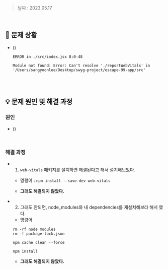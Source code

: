 > 날짜 : 2023.05.17

<br />

## 🚨 문제 상황

- ()

  ```
  ERROR in ./src/index.jsx 8:0-48

  Module not found: Error: Can't resolve './reportWebVitals' in '/Users/sangyoonlee/Desktop/swyg-project/escape-99-app/src'
  ```

<br /><br />

## 💡 문제 원인 및 해결 과정

### <strong>원인</strong>

- ()

<br />

### <strong>해결 과정</strong>

- 1. `web-vitals` 패키지를 설치하면 해결된다고 해서 설치해보았다.

  - 명렁어 : `npm install --save-dev web-vitals`

  - **그래도 해결되지 않았다.**

- 2. 그래도 안되면, node_modules와 내 dependencies를 재설치해보라 해서 했다.

  - 명령어

  ```
  rm -rf node modules
  rm -f package-lock.json

  npm cache clean --force

  npm install
  ```

  - **그래도 해결되지 않았다.**

<br /><br />
